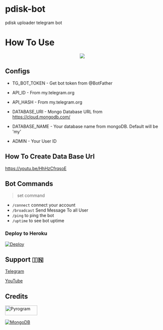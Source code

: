# pdisk-bot
pdisk uploader telegram bot 

# How To Use 
<p align="center">
    <img src="https://tg-link.herokuapp.com/dl/0/AgADfq0xG49G6FY.jpg">
</p>

## Configs 

* TG_BOT_TOKEN  - Get bot token from @BotFather

* API_ID        - From my.telegram.org 

* API_HASH      - From my.telegram.org 

* DATABASE_URI  - Mongo Database URL from https://cloud.mongodb.com/

* DATABASE_NAME  - Your database name from mongoDB. Default will be 'my'

* ADMIN - Your User ID

## How To Create Data Base Url
 https://youtu.be/HhHzCfrqsoE

## Bot Commands
> set command
* `/connect` connect your account
* `/broadcast` Send Message To all User
* `/ping` to ping the bot
* `/uptime` to see bot uptime

### Deploy to Heroku
[![Deploy](https://www.herokucdn.com/deploy/button.svg)](https://heroku.com/deploy?template=https://github.com/sachinshaji17/pdisk-bot)



## Support 🇮🇳
<a href="https://t.me/lntechnical">
   <p> Telegram </p>
  </a>
<a href="https://youtube.com/c/LNtechnical">
   <p> YouTube </p>
  </a>

## Credits

<p align="left">
  <a href="https://github.com/pyrogram/pyrogram">
    <img alt="Pyrogram" src ="https://i.imgur.com/BOgY9ai.png" width="104.75" height="32"/>
  </a>
</p>

<p align="left">
  <a href="https://docs.mongodb.com">
    <img alt="MongoDB" src ="https://img.shields.io/badge/MongoDB-%234ea94b.svg?&style=for-the-badge&logo=mongodb&logoColor=white"/>
  </a>
</p>
